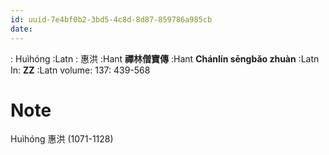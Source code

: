 ```yaml
---
id: uuid-7e4bf0b2-3bd5-4c8d-8d87-859786a985cb
date: 
---
```


: Huìhóng :Latn
: 惠洪 :Hant
**禪林僧寶傳** :Hant
**Chánlín sēngbǎo zhuàn** :Latn
In: 
**ZZ** :Latn
volume: 137: 439-568
# Note
Huìhóng 惠洪 (1071-1128)